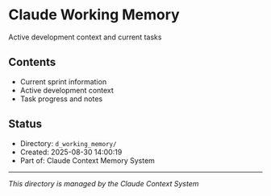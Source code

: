 # Claude Working Memory

Active development context and current tasks

## Contents
- Current sprint information
- Active development context
- Task progress and notes

## Status
- Directory: `d_working_memory/`
- Created: 2025-08-30 14:00:19
- Part of: Claude Context Memory System

---
*This directory is managed by the Claude Context System*
